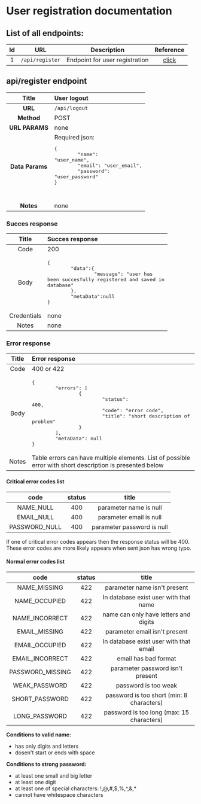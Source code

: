 # User registration documentation

## List of all endpoints:

| Id |URL|Description|Reference|
|:-:|:-:|:-:|:-:|
|1|`/api/register`|Endpoint for user registration|[click](#apiregister-endpoint)|


## api/register endpoint
| Title | User logout  |
|:-:|:-|
| __URL__  | `/api/logout` |
| __Method__    | POST      |
| __URL PARAMS__ | none      |
|__Data Params__|Required json:<pre>{<br>&#9;"name": "user_name",<br>&#9;"email": "user_email",<br>&#9;"password": "user_password"<br>}<pre>|
|__Notes__|none |

### Succes response
|Title|Succes response|
|:-:|:-|
|Code|200|
|Body|<pre>{<br>&#9;"data":{<br>&#9;&#9;"message": "user has been succesfully registered and saved in database"<br>&#9;},<br>&#9;"metaData":null<br>}</pre>|
|Credentials| none |
|Notes| none |

### Error response
|Title|Error response|
|:-:|:-|
|Code|400 or 422|
|Body|<pre>{<br>&#9;"errors": [<br>&#9;&#9;{<br>&#9;&#9;&#9;"status": 400,<br>&#9;&#9;&#9;"code": "error code",<br>&#9;&#9;&#9;"title": "short description of problem"<br>&#9;&#9;}<br>&#9;],<br>&#9;"metaData": null<br>}</pre>|
|Notes| Table errors can have multiple elements. List of possible error with short description is presented below |

#### Critical  error codes list
|code|status|title|
|:-:|:-:|:-:|
|NAME_NULL|400|parameter name is null|
|EMAIL_NULL|400|parameter email is null|
|PASSWORD_NULL|400|parameter password is null|

If one of critical error codes appears then the response status will be 400.  \
These error codes are more likely appears when sent json has wrong typo.

#### Normal error codes list
|code|status|title|
|:-:|:-:|:-:|
|NAME_MISSING|422|parameter name isn't present|
|NAME_OCCUPIED|422|In database exist user with that name|
|NAME_INCORRECT|422|name can only have letters and digits|
|EMAIL_MISSING|422|parameter email isn't present|
|EMAIL_OCCUPIED|422|In database exist user with that email|
|EMAIL_INCORRECT|422|email has bad format|
|PASSWORD_MISSING|422|parameter password isn't present|
|WEAK_PASSWORD|422|password is too weak|
|SHORT_PASSWORD|422|password is too short (min: 8 characters)|
|LONG_PASSWORD|422|password is too long (max: 15 characters)|

__Conditions to valid name:__
- has only digits and letters
- dosen't start or ends with space

__Conditions to strong password:__
- at least one small and big letter
- at least one digit 
- at least one of special characters: !,@,#,$,%,^,&,*  
- cannot have whitespace characters  
